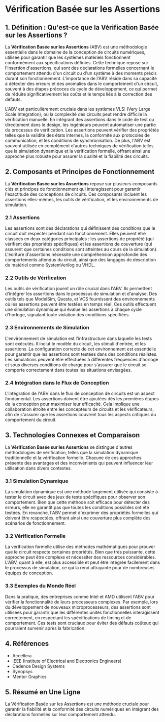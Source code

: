 # Vérification Basée sur les Assertions

## 1. Définition : Qu'est-ce que la **Vérification Basée sur les Assertions** ?
La **Vérification Basée sur les Assertions** (ABV) est une méthodologie essentielle dans le domaine de la conception de circuits numériques, utilisée pour garantir que les systèmes matériels fonctionnent conformément aux spécifications définies. Cette technique repose sur l'insertion d'assertions, qui sont des déclarations formelles concernant le comportement attendu d'un circuit ou d'un système à des moments précis durant son fonctionnement. L'importance de l'ABV réside dans sa capacité à détecter des erreurs et des anomalies dans le comportement d'un circuit, souvent à des étapes précoces du cycle de développement, ce qui permet de réduire significativement les coûts et le temps liés à la correction des défauts.

L'ABV est particulièrement cruciale dans les systèmes VLSI (Very Large Scale Integration), où la complexité des circuits peut rendre difficile la vérification manuelle. En intégrant des assertions dans le code de test ou directement dans le design, les ingénieurs peuvent automatiser une partie du processus de vérification. Les assertions peuvent vérifier des propriétés telles que la validité des états internes, la conformité aux protocoles de communication, et les conditions de synchronisation. De plus, l'ABV est souvent utilisée en complément d'autres techniques de vérification telles que la simulation dynamique et la vérification formelle, offrant ainsi une approche plus robuste pour assurer la qualité et la fiabilité des circuits.

## 2. Composants et Principes de Fonctionnement
La **Vérification Basée sur les Assertions** repose sur plusieurs composants clés et principes de fonctionnement qui interagissent pour garantir l'exactitude des conceptions de circuits. Ces composants incluent les assertions elles-mêmes, les outils de vérification, et les environnements de simulation.

### 2.1 Assertions
Les assertions sont des déclarations qui définissent des conditions que le circuit doit respecter pendant son fonctionnement. Elles peuvent être classées en deux catégories principales : les assertions de propriété (qui vérifient des propriétés spécifiques) et les assertions de couverture (qui assurent que certaines conditions sont atteintes au cours de la simulation). L'écriture d'assertions nécessite une compréhension approfondie des comportements attendus du circuit, ainsi que des langages de description de matériel comme SystemVerilog ou VHDL.

### 2.2 Outils de Vérification
Les outils de vérification jouent un rôle crucial dans l'ABV. Ils permettent d'intégrer les assertions dans le processus de simulation et d'analyse. Des outils tels que ModelSim, Questa, et VCS fournissent des environnements où les assertions peuvent être testées en temps réel. Ces outils effectuent une simulation dynamique qui évalue les assertions à chaque cycle d'horloge, signalant toute violation des conditions spécifiées.

### 2.3 Environnements de Simulation
L'environnement de simulation est l'infrastructure dans laquelle les tests sont exécutés. Il inclut le modèle du circuit, les stimuli d'entrée, et les assertions. La configuration correcte de cet environnement est essentielle pour garantir que les assertions sont testées dans des conditions réalistes. Les simulations peuvent être effectuées à différentes fréquences d'horloge et sous diverses conditions de charge pour s'assurer que le circuit se comporte correctement dans toutes les situations envisagées.

### 2.4 Intégration dans le Flux de Conception
L'intégration de l'ABV dans le flux de conception de circuits est un aspect fondamental. Les assertions doivent être ajoutées dès les premières étapes de la conception pour maximiser leur efficacité. Cela implique une collaboration étroite entre les concepteurs de circuits et les vérificateurs, afin de s'assurer que les assertions couvrent tous les aspects critiques du comportement du circuit.

## 3. Technologies Connexes et Comparaison
La **Vérification Basée sur les Assertions** se distingue d'autres méthodologies de vérification, telles que la simulation dynamique traditionnelle et la vérification formelle. Chacune de ces approches présente des avantages et des inconvénients qui peuvent influencer leur utilisation dans divers contextes.

### 3.1 Simulation Dynamique
La simulation dynamique est une méthode largement utilisée qui consiste à tester le circuit avec des jeux de tests spécifiques pour observer son comportement. Bien que cette méthode soit efficace pour détecter des erreurs, elle ne garantit pas que toutes les conditions possibles ont été testées. En revanche, l'ABV permet d'exprimer des propriétés formelles qui doivent être respectées, offrant ainsi une couverture plus complète des scénarios de fonctionnement.

### 3.2 Vérification Formelle
La vérification formelle utilise des méthodes mathématiques pour prouver que le circuit respecte certaines propriétés. Bien que très puissante, cette approche peut être complexe et nécessiter des ressources considérables. L'ABV, quant à elle, est plus accessible et peut être intégrée facilement dans le processus de simulation, ce qui la rend attrayante pour de nombreuses équipes de conception.

### 3.3 Exemples du Monde Réel
Dans la pratique, des entreprises comme Intel et AMD utilisent l'ABV pour vérifier la fonctionnalité de leurs processeurs complexes. Par exemple, lors du développement de nouveaux microprocesseurs, des assertions sont utilisées pour garantir que les différentes unités fonctionnelles interagissent correctement, en respectant les spécifications de timing et de comportement. Ces tests sont cruciaux pour éviter des défauts coûteux qui pourraient survenir après la fabrication.

## 4. Références
- Accellera
- IEEE (Institute of Electrical and Electronics Engineers)
- Cadence Design Systems
- Synopsys
- Mentor Graphics

## 5. Résumé en Une Ligne
La Vérification Basée sur les Assertions est une méthode cruciale pour garantir la fiabilité et la conformité des circuits numériques en intégrant des déclarations formelles sur leur comportement attendu.